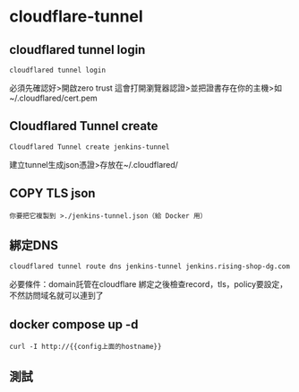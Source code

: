 # cloudflare-tunnel
## cloudflared tunnel login
```
cloudflared tunnel login
```
必須先確認好>開啟zero trust
這會打開瀏覽器認證>並把證書存在你的主機>如 ~/.cloudflared/cert.pem
## Cloudflared Tunnel create 
```
Cloudflared Tunnel create jenkins-tunnel
```
建立tunnel生成json憑證>存放在~/.cloudflared/
## COPY TLS json
```
你要把它複製到 >./jenkins-tunnel.json（給 Docker 用）
```
## 綁定DNS
```
cloudflared tunnel route dns jenkins-tunnel jenkins.rising-shop-dg.com
```

必要條件：domain託管在cloudflare
綁定之後檢查record，tls，policy要設定，不然訪問域名就可以連到了

## docker compose up -d 
```
curl -I http://{{config上面的hostname}}
```

## 測試
